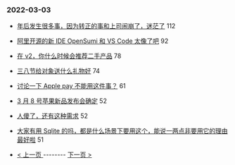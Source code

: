 ### 2022-03-03 
- [年后发生很多事，因为转正的事和上司闹崩了，迷茫了](https://www.v2ex.com/t/837597) 112
- [阿里开源的新 IDE OpenSumi 和 VS Code 太像了吧](https://www.v2ex.com/t/837645) 92
- [在 v2，你什么时候会推荐二手产品](https://www.v2ex.com/t/837617) 78
- [三八节给对象送什么礼物好](https://www.v2ex.com/t/837593) 74
- [讨论一下 Apple pay 不能用这件事？](https://www.v2ex.com/t/837608) 61
- [3 月 8 号苹果新品发布会确定](https://www.v2ex.com/t/837569) 52
- [人傻了，还有这种需求](https://www.v2ex.com/t/837625) 52
- [大家有用 Sqlite 的吗，都是什么场景下要用这个，能说一两点非要用它的理由最好啦](https://www.v2ex.com/t/837599) 51 

- [ < 上一页 ](https://github.com/able8/v2ex-hot-record/blob/master/2022-03-02.md) -------- [ 下一页 > ](https://github.com/able8/v2ex-hot-record/blob/master/2022-03-04.md)